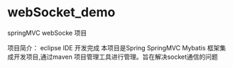 # webSocket_demo
springMVC webSocke 项目

项目简介：
eclipse IDE 开发完成
本项目是Spring SpringMVC Mybatis 框架集成开发项目,通过maven 项目管理工具进行管理。旨在解决socket通信的问题